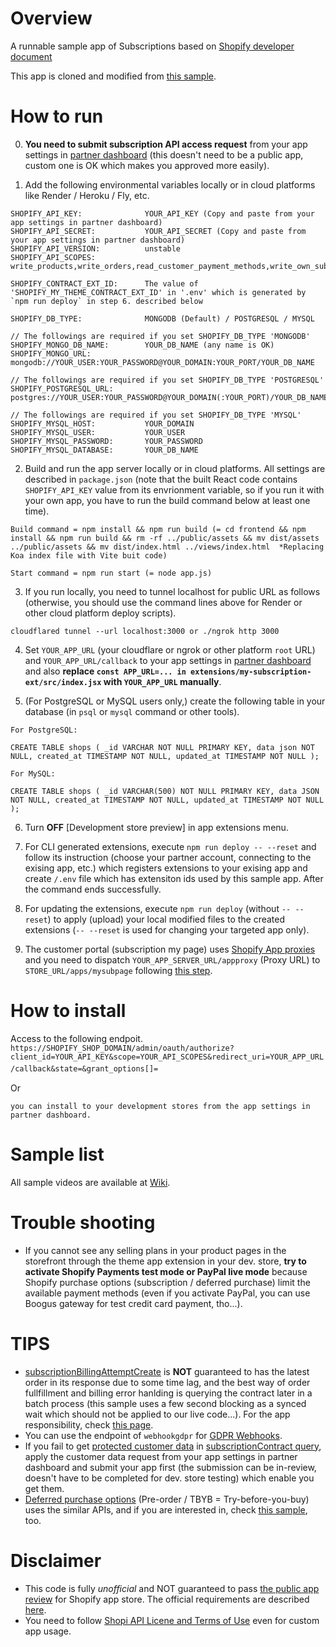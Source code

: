 # Overview
A runnable sample app of Subscriptions based on [Shopify developer document](https://shopify.dev/docs/apps/selling-strategies/subscriptions/modeling)


This app is cloned and modified from [this sample](https://github.com/benzookapi/shopify-barebone-app-sample).


# How to run
0. **You need to submit subscription API access request** from your app settings in [partner dashboard](https://partners.shopify.com/) (this doesn't need to be a public app, custom one is OK which makes you approved more easily).

1. Add the following environmental variables locally or in cloud platforms like Render / Heroku / Fly, etc.
```
SHOPIFY_API_KEY:              YOUR_API_KEY (Copy and paste from your app settings in partner dashboard)
SHOPIFY_API_SECRET:           YOUR_API_SECRET (Copy and paste from your app settings in partner dashboard)
SHOPIFY_API_VERSION:          unstable
SHOPIFY_API_SCOPES:           write_products,write_orders,read_customer_payment_methods,write_own_subscription_contracts,write_customers,write_assigned_fulfillment_orders,write_merchant_managed_fulfillment_orders,write_third_party_fulfillment_orders

SHOPIFY_CONTRACT_EXT_ID:      The value of 'SHOPIFY_MY_THEME_CONTRACT_EXT_ID' in '.env' which is generated by `npm run deploy` in step 6. described below

SHOPIFY_DB_TYPE:              MONGODB (Default) / POSTGRESQL / MYSQL

// The followings are required if you set SHOPIFY_DB_TYPE 'MONGODB'
SHOPIFY_MONGO_DB_NAME:        YOUR_DB_NAME (any name is OK)
SHOPIFY_MONGO_URL:            mongodb://YOUR_USER:YOUR_PASSWORD@YOUR_DOMAIN:YOUR_PORT/YOUR_DB_NAME

// The followings are required if you set SHOPIFY_DB_TYPE 'POSTGRESQL'
SHOPIFY_POSTGRESQL_URL:       postgres://YOUR_USER:YOUR_PASSWORD@YOUR_DOMAIN(:YOUR_PORT)/YOUR_DB_NAME

// The followings are required if you set SHOPIFY_DB_TYPE 'MYSQL'
SHOPIFY_MYSQL_HOST:           YOUR_DOMAIN
SHOPIFY_MYSQL_USER:           YOUR_USER
SHOPIFY_MYSQL_PASSWORD:       YOUR_PASSWORD
SHOPIFY_MYSQL_DATABASE:       YOUR_DB_NAME

```

2. Build and run the app server locally or in cloud platforms. All settings are described in `package.json` (note that the built React code contains `SHOPIFY_API_KEY` value from its envrionment variable, so if you run it with your own app, you have to run the build command below at least one time).
```
Build command = npm install && npm run build (= cd frontend && npm install && npm run build && rm -rf ../public/assets && mv dist/assets ../public/assets && mv dist/index.html ../views/index.html  *Replacing Koa index file with Vite buit code)

Start command = npm run start (= node app.js)
```

3. If you run locally, you need to tunnel localhost for public URL as follows (otherwise, you should use the command lines above for Render or other cloud platform deploy scripts).
```
cloudflared tunnel --url localhost:3000 or ./ngrok http 3000
```

4. Set `YOUR_APP_URL` (your cloudflare or ngrok or other platform `root` URL) and `YOUR_APP_URL/callback` to your app settings in [partner dashboard](https://partners.shopify.com/) and also **replace `const APP_URL=... in extensions/my-subscription-ext/src/index.jsx` with `YOUR_APP_URL` manually**.

5. (For PostgreSQL or MySQL users only,) create the following table in your database (in `psql` or `mysql` command or other tools).
```
For PostgreSQL:

CREATE TABLE shops ( _id VARCHAR NOT NULL PRIMARY KEY, data json NOT NULL, created_at TIMESTAMP NOT NULL, updated_at TIMESTAMP NOT NULL );

For MySQL:

CREATE TABLE shops ( _id VARCHAR(500) NOT NULL PRIMARY KEY, data JSON NOT NULL, created_at TIMESTAMP NOT NULL, updated_at TIMESTAMP NOT NULL );

```

6. Turn **OFF** [Development store preview] in app extensions menu.

7. For CLI generated extensions, execute `npm run deploy -- --reset` and follow its instruction (choose your partner account, connecting to the exising app, etc.) which registers extensions to your exising app and create `/.env` file which has extensiton ids used by this sample app. After the command ends successfully.

8. For updating the extensions, execute `npm run deploy` (without `-- --reset`) to apply (upload) your local modified files to the created extensions (`-- --reset` is used for changing your targeted app only).

9. The customer portal (subscription my page) uses [Shopify App proxies](https://shopify.dev/docs/apps/online-store/app-proxies) and you need to dispatch `YOUR_APP_SERVER_URL/appproxy` (Proxy URL) to `STORE_URL/apps/mysubpage` following [this step](https://shopify.dev/docs/apps/online-store/app-proxies#add-an-app-proxy).


# How to install
Access to the following endpoit.
`https://SHOPIFY_SHOP_DOMAIN/admin/oauth/authorize?client_id=YOUR_API_KEY&scope=YOUR_API_SCOPES&redirect_uri=YOUR_APP_URL/callback&state=&grant_options[]=`　

Or 

`you can install to your development stores from the app settings in partner dashboard.`

# Sample list

All sample videos are available at [Wiki](https://github.com/benzookapi/shopify-subscription-sample-app/wiki).

# Trouble shooting
- If you cannot see any selling plans in your product pages in the storefront through the theme app extension in your dev. store, **try to activate Shopify Payments test mode or PayPal live mode** because Shopify purchase options (subscription / deferred purchase) limit the available payment methods (even if you activate PayPal, you can use Boogus gateway for test credit card payment, tho...).

# TIPS
- [subscriptionBillingAttemptCreate](https://shopify.dev/docs/api/admin-graphql/unstable/mutations/subscriptionBillingAttemptCreate) is **NOT** guaranteed to has the latest order in its response due to some time lag, and the best way of order fullfillment and billing error hanlding is querying the contract later in a batch process (this sample uses a few second blocking as a synced wait which should not be applied to our live code...). For the app responsibility, check [this page](https://shopify.dev/docs/apps/selling-strategies/subscriptions/modeling#division-of-responsibilities-between-shopify-and-apps).
- You can use the endpoint of `webhookgdpr` for [GDPR Webhooks](https://shopify.dev/docs/apps/store/security/gdpr-webhooks).
- If you fail to get [protected customer data](https://shopify.dev/docs/apps/store/data-protection/protected-customer-data) in [subscriptionContract query](https://shopify.dev/docs/api/admin-graphql/unstable/queries/subscriptionContract), apply the customer data request from your app settings in partner dashboard and submit your app first (the submission can be in-review, doesn't have to be completed for dev. store testing) which enable you get them. 
- [Deferred purchase options](https://shopify.dev/docs/apps/selling-strategies/purchase-options/deferred) (Pre-order / TBYB = Try-before-you-buy) uses the similar APIs, and if you are interested in, check [this sample](https://github.com/benzookapi/shopify-deferred-purchase-sample-app), too.


# Disclaimer

- This code is fully _unofficial_ and NOT guaranteed to pass [the public app review](https://shopify.dev/apps/store/review) for Shopify app store. The official requirements are described [here](https://shopify.dev/apps/store/requirements). 
- You need to follow [Shopi API Licene and Terms of Use](https://www.shopify.com/legal/api-terms) even for custom app usage.
